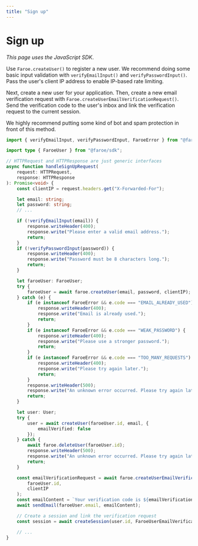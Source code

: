 ```yaml
---
title: "Sign up"
---
```


# Sign up

*This page uses the JavaScript SDK*.

Use `Faroe.createUser()` to register a new user. We recommend doing some basic input validation with `verifyEmailInput()` and `verifyPasswordInput()`. Pass the user's client IP address to enable IP-based rate limiting.

Next, create a new user for your application. Then, create a new email verification request with `Faroe.createUserEmailVerificationRequest()`. Send the verification code to the user's inbox and link the verification request to the current session.

We highly recommend putting some kind of bot and spam protection in front of this method.

```ts
import { verifyEmailInput, verifyPasswordInput, FaroeError } from "@faroe/sdk";

import type { FaroeUser } from "@faroe/sdk";

// HTTPRequest and HTTPResponse are just generic interfaces
async function handleSignUpRequest(
    request: HTTPRequest,
    response: HTTPResponse
): Promise<void> {
    const clientIP = request.headers.get("X-Forwarded-For");

    let email: string;
    let password: string;
    // ...

    if (!verifyEmailInput(email)) {
        response.writeHeader(400);
        response.write("Please enter a valid email address.");
        return;
    }
    if (!verifyPasswordInput(password)) {
        response.writeHeader(400);
        response.write("Password must be 8 characters long.");
        return;
    }

    let faroeUser: FaroeUser;
    try {
        faroeUser = await faroe.createUser(email, password, clientIP);
    } catch (e) {
        if (e instanceof FaroeError && e.code === "EMAIL_ALREADY_USED") {
            response.writeHeader(400);
            response.write("Email is already used.");
            return;
        }
        if (e instanceof FaroeError && e.code === "WEAK_PASSWORD") {
            response.writeHeader(400);
            response.write("Please use a stronger password.");
            return;
        }
        if (e instanceof FaroeError && e.code === "TOO_MANY_REQUESTS") {
            response.writeHeader(400);
            response.write("Please try again later.");
            return;
        }
        response.writeHeader(500);
        response.write("An unknown error occurred. Please try again later.");
        return;
    }

	let user: User;
	try {
		user = await createUser(faroeUser.id, email, {
            emailVerified: false
        });
	} catch {
		await faroe.deleteUser(faroeUser.id);
        response.writeHeader(500);
        response.write("An unknown error occurred. Please try again later.");
        return;
	}

    const emailVerificationRequest = await faroe.createUserEmailVerificationRequest(
        faroeUser.id,
        clientIP
    );
    const emailContent = `Your verification code is ${emailVerificationRequest.code}.`;
    await sendEmail(faroeUser.email, emailContent);

    // Create a session and link the verification request
    const session = await createSession(user.id, FaroeUserEmailVerificationRequest.id);

    // ...
}
```
